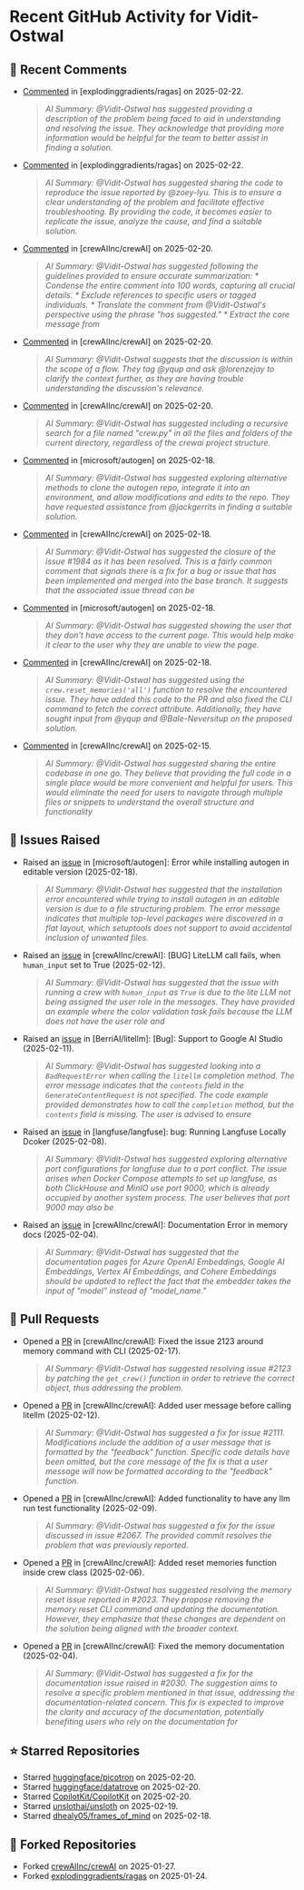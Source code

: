 # Recent GitHub Activity for Vidit-Ostwal

## 💬 Recent Comments
- [Commented](https://github.com/explodinggradients/ragas/issues/1932#issuecomment-2676191712) in [explodinggradients/ragas] on 2025-02-22.
  > *AI Summary: @Vidit-Ostwal has suggested providing a description of the problem being faced to aid in understanding and resolving the issue. They acknowledge that providing more information would be helpful for the team to better assist in finding a solution.*
- [Commented](https://github.com/explodinggradients/ragas/issues/1731#issuecomment-2676190883) in [explodinggradients/ragas] on 2025-02-22.
  > *AI Summary: @Vidit-Ostwal has suggested sharing the code to reproduce the issue reported by @zoey-lyu. This is to ensure a clear understanding of the problem and facilitate effective troubleshooting. By providing the code, it becomes easier to replicate the issue, analyze the cause, and find a suitable solution.*
- [Commented](https://github.com/crewAIInc/crewAI/issues/2051#issuecomment-2671690311) in [crewAIInc/crewAI] on 2025-02-20.
  > *AI Summary: @Vidit-Ostwal has suggested following the guidelines provided to ensure accurate summarization: * Condense the entire comment into 100 words, capturing all crucial details. * Exclude references to specific users or tagged individuals. * Translate the comment from @Vidit-Ostwal's perspective using the phrase "has suggested." * Extract the core message from*
- [Commented](https://github.com/crewAIInc/crewAI/issues/2123#issuecomment-2670361982) in [crewAIInc/crewAI] on 2025-02-20.
  > *AI Summary: @Vidit-Ostwal suggests that the discussion is within the scope of a flow. They tag @yqup and ask @lorenzejay to clarify the context further, as they are having trouble understanding the discussion's relevance.*
- [Commented](https://github.com/crewAIInc/crewAI/issues/2123#issuecomment-2670361167) in [crewAIInc/crewAI] on 2025-02-20.
  > *AI Summary: @Vidit-Ostwal has suggested including a recursive search for a file named "crew.py" in all the files and folders of the current directory, regardless of the crewai project structure.*
- [Commented](https://github.com/microsoft/autogen/issues/5591#issuecomment-2666323375) in [microsoft/autogen] on 2025-02-18.
  > *AI Summary: @Vidit-Ostwal has suggested exploring alternative methods to clone the autogen repo, integrate it into an environment, and allow modifications and edits to the repo. They have requested assistance from @jackgerrits in finding a suitable solution.*
- [Commented](https://github.com/crewAIInc/crewAI/pull/1985#issuecomment-2665955523) in [crewAIInc/crewAI] on 2025-02-18.
  > *AI Summary: @Vidit-Ostwal has suggested the closure of the issue #1984 as it has been resolved. This is a fairly common comment that signals there is a fix for a bug or issue that has been implemented and merged into the base branch. It suggests that the associated issue thread can be*
- [Commented](https://github.com/microsoft/autogen/issues/5579#issuecomment-2665605410) in [microsoft/autogen] on 2025-02-18.
  > *AI Summary: @Vidit-Ostwal has suggested showing the user that they don't have access to the current page. This would help make it clear to the user why they are unable to view the page.*
- [Commented](https://github.com/crewAIInc/crewAI/issues/2123#issuecomment-2664518371) in [crewAIInc/crewAI] on 2025-02-18.
  > *AI Summary: @Vidit-Ostwal has suggested using the `crew.reset_memories('all')` function to resolve the encountered issue. They have added this code to the PR and also fixed the CLI command to fetch the correct attribute. Additionally, they have sought input from @yqup and @Bale-Neversitup on the proposed solution.*
- [Commented](https://github.com/crewAIInc/crewAI/issues/2131#issuecomment-2660681309) in [crewAIInc/crewAI] on 2025-02-15.
  > *AI Summary: @Vidit-Ostwal has suggested sharing the entire codebase in one go. They believe that providing the full code in a single place would be more convenient and helpful for users. This would eliminate the need for users to navigate through multiple files or snippets to understand the overall structure and functionality*

## 🐛 Issues Raised
- Raised an [issue](https://github.com/microsoft/autogen/issues/5591) in [microsoft/autogen]: Error while installing autogen in editable version (2025-02-18).
  > *AI Summary: @Vidit-Ostwal has suggested that the installation error encountered while trying to install autogen in an editable version is due to a file structuring problem. The error message indicates that multiple top-level packages were discovered in a flat layout, which setuptools does not support to avoid accidental inclusion of unwanted files.*
- Raised an [issue](https://github.com/crewAIInc/crewAI/issues/2111) in [crewAIInc/crewAI]: [BUG] LiteLLM call fails, when `human_input` set to True (2025-02-12).
  > *AI Summary: @Vidit-Ostwal has suggested that the issue with running a crew with `human_input` as `True` is due to the lite LLM not being assigned the user role in the messages. They have provided an example where the color validation task fails because the LLM does not have the user role and*
- Raised an [issue](https://github.com/BerriAI/litellm/issues/8467) in [BerriAI/litellm]: [Bug]: Support to Google AI Studio (2025-02-11).
  > *AI Summary: @Vidit-Ostwal has suggested looking into a `BadRequestError` when calling the `litellm` completion method. The error message indicates that the `contents` field in the `GenerateContentRequest` is not specified. The code example provided demonstrates how to call the `completion` method, but the `contents` field is missing. The user is advised to ensure*
- Raised an [issue](https://github.com/langfuse/langfuse/issues/5432) in [langfuse/langfuse]: bug: Running Langfuse Locally Dcoker (2025-02-08).
  > *AI Summary: @Vidit-Ostwal has suggested exploring alternative port configurations for langfuse due to a port conflict. The issue arises when Docker Compose attempts to set up langfuse, as both ClickHouse and MinIO use port 9000, which is already occupied by another system process. The user believes that port 9000 may also be*
- Raised an [issue](https://github.com/crewAIInc/crewAI/issues/2030) in [crewAIInc/crewAI]: Documentation Error in memory docs (2025-02-04).
  > *AI Summary: @Vidit-Ostwal has suggested that the documentation pages for Azure OpenAI Embeddings, Google AI Embeddings, Vertex AI Embeddings, and Cohere Embeddings should be updated to reflect the fact that the embedder takes the input of "model" instead of "model_name."*

## 🚀 Pull Requests
- Opened a [PR](https://github.com/crewAIInc/crewAI/pull/2155) in [crewAIInc/crewAI]: Fixed the issue 2123 around memory command with CLI (2025-02-17).
  > *AI Summary: @Vidit-Ostwal has suggested resolving issue #2123 by patching the `get_crew()` function in order to retrieve the correct object, thus addressing the problem.*
- Opened a [PR](https://github.com/crewAIInc/crewAI/pull/2112) in [crewAIInc/crewAI]: Added user message before calling litellm (2025-02-12).
  > *AI Summary: @Vidit-Ostwal has suggested a fix for issue #2111. Modifications include the addition of a user message that is formatted by the "feedback" function. Specific code details have been omitted, but the core message of the fix is that a user message will now be formatted according to the "feedback" function.*
- Opened a [PR](https://github.com/crewAIInc/crewAI/pull/2071) in [crewAIInc/crewAI]: Added functionality to have any llm run test functionality (2025-02-09).
  > *AI Summary: @Vidit-Ostwal has suggested a fix for the issue discussed in issue #2067. The provided commit resolves the problem that was previously reported.*
- Opened a [PR](https://github.com/crewAIInc/crewAI/pull/2047) in [crewAIInc/crewAI]: Added reset memories function inside crew class (2025-02-06).
  > *AI Summary: @Vidit-Ostwal has suggested resolving the memory reset issue reported in #2023. They propose removing the memory reset CLI command and updating the documentation. However, they emphasize that these changes are dependent on the solution being aligned with the broader context.*
- Opened a [PR](https://github.com/crewAIInc/crewAI/pull/2031) in [crewAIInc/crewAI]: Fixed the memory documentation (2025-02-04).
  > *AI Summary: @Vidit-Ostwal has suggested a fix for the documentation issue raised in #2030. The suggestion aims to resolve a specific problem mentioned in that issue, addressing the documentation-related concern. This fix is expected to improve the clarity and accuracy of the documentation, potentially benefiting users who rely on the documentation for*

## ⭐ Starred Repositories
- Starred [huggingface/picotron](https://github.com/huggingface/picotron) on 2025-02-20.
- Starred [huggingface/datatrove](https://github.com/huggingface/datatrove) on 2025-02-20.
- Starred [CopilotKit/CopilotKit](https://github.com/CopilotKit/CopilotKit) on 2025-02-20.
- Starred [unslothai/unsloth](https://github.com/unslothai/unsloth) on 2025-02-19.
- Starred [dhealy05/frames_of_mind](https://github.com/dhealy05/frames_of_mind) on 2025-02-18.

## 🍴 Forked Repositories
- Forked [crewAIInc/crewAI](https://github.com/Vidit-Ostwal/crewAI) on 2025-01-27.
- Forked [explodinggradients/ragas](https://github.com/Vidit-Ostwal/ragas) on 2025-01-24.
